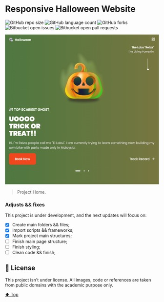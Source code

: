 # Responsive Halloween Website

![GitHub repo size](https://img.shields.io/github/repo-size/mmaachado/responsive-halloween-website?style=for-the-badge)
![GitHub language count](https://img.shields.io/github/languages/count/mmaachado/responsive-halloween-website?style=for-the-badge)
![GitHub forks](https://img.shields.io/github/forks/mmaachado/responsive-halloween-website?style=for-the-badge)
![Bitbucket open issues](https://img.shields.io/bitbucket/issues/mmaachado/responsive-halloween-website?style=for-the-badge)
![Bitbucket open pull requests](https://img.shields.io/bitbucket/pr-raw/mmaachado/responsive-halloween-website?style=for-the-badge)

<img src="/src/conf/img/home-screenshot.png" alt="home-screenshot.png">

> Project Home.
### Adjusts && fixes

This project is under development, and the next updates will focus on:

- [x] Create main folders && files;
- [x] Import scripts && frameworks;
- [x] Mark project main structures;
- [ ] Finish main page structure;
- [ ] Finish styling;
- [ ] Clean code && finish;

## 📝 License

This project isn't under license. All images, code or references are taken from public domains with the academic purpose only.


[⬆ Top](#Responsive-Halloween-Website)<br>
